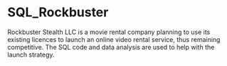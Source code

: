 # SQL_Rockbuster
Rockbuster Stealth LLC is a movie rental company planning to use its existing licences to launch an online video rental service, thus remaining competitive.
The SQL code and data analysis are used to help with the launch strategy.  
